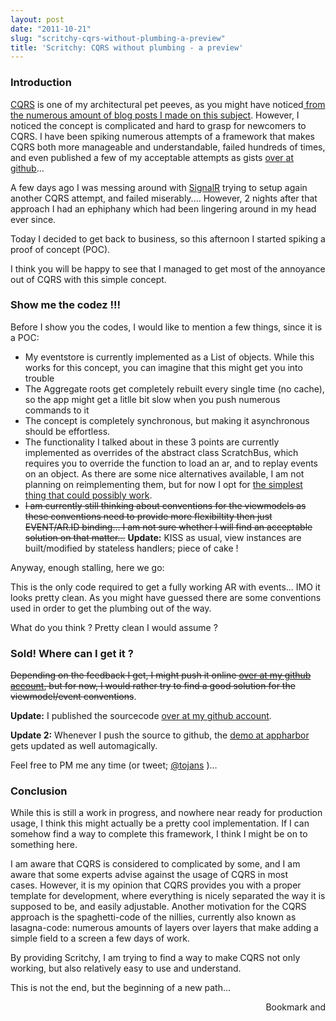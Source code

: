 ```yaml
---
layout: post
date: "2011-10-21"
slug: "scritchy-cqrs-without-plumbing-a-preview"
title: 'Scritchy: CQRS without plumbing - a preview'
---
```


<h3>Introduction</h3>
<p><a href="https://martinfowler.com/bliki/CQRS.html">CQRS</a> is one of my architectural pet peeves, as you might have noticed<a href="https://www.corebvba.be/blog/?tag=/CQRS"> from the numerous amount of blog posts I made on this subject</a>. However, I noticed the concept is complicated and hard to grasp for newcomers to CQRS. I have been spiking numerous attempts of a framework that makes CQRS both more manageable and understandable, failed hundreds of times, and even published a few of my acceptable attempts as gists <a href="https://github.com/tojans">over at github</a>...</p>
<p>A few days ago I was messing around with <a href="https://www.hanselman.com/blog/AsynchronousScalableWebApplicationsWithRealtimePersistentLongrunningConnectionsWithSignalR.aspx" target="_blank">SignalR</a> trying to setup again another CQRS attempt, and failed miserably.... However, 2 nights after that approach I had an ephiphany which had been lingering around in my head ever since.</p>
<p>Today I decided to get back to business, so this afternoon I started spiking a proof of concept (POC).</p>
<p>I think you will be happy to see that I managed to get most of the annoyance out of CQRS with this simple concept.</p>
<p></p>
<h3>Show me the codez !!!</h3>
<p>Before I show you the codes, I would like to mention a few things, since it is a POC:</p>
<ul>
<li>My eventstore is currently implemented as a List of objects. While this works for this concept, you can imagine that this might get you into trouble</li>
<li>The Aggregate roots get completely rebuilt every single time (no cache), so the app might get a litlle bit slow when you push numerous commands to it</li>
<li>The concept is completely synchronous, but making it asynchronous should be effortless.</li>
<li>The functionality I talked about in these 3 points are currently implemented as overrides of the abstract class ScratchBus, which requires you to override the function to load an ar, and to replay events on an object. As there are some nice alternatives available, I am not planning on reimplementing them, but for now I opt for <a href="https://www.corebvba.be/blog/post/Continuous-thinking-just-ship-it-the-story-of-NerdBeers.aspx">the simplest thing that could possibly work</a>.</li>
<li><span style="text-decoration: line-through;">I am currently still thinking about conventions for the viewmodels as these conventions need to provide more flexibiltity then just EVENT/AR.ID binding... I am not sure whether I will find an acceptable solution on that matter...</span>&nbsp;<strong>Update:</strong> KISS as usual, view instances are built/modified by stateless handlers; piece of cake !</li>
</ul>
<div>Anyway, enough stalling, here we go:</div>
<p>
<script src="https://gist.github.com/1304066.js"></script>
</p>
<p>This is the only code required to get a fully working AR with events... IMO it looks pretty clean. As you might have guessed there are some conventions used in order to get the plumbing out of the way.</p>
<p>What do you think ? Pretty clean I would assume ?</p>
<h3>Sold! Where can I get it ?</h3>
<p><span style="text-decoration: line-through;">Depending on the feedback I get, I might push it online <a href="https://github.com/tojans" target="_blank">over at my github account</a>, but for now, I would rather try to find a good solution for the viewmodel/event conventions</span>.</p>
<p><strong>Update:</strong> I published the sourcecode <a href="https://github.com/ToJans/Scritchy" target="_blank">over at my github account</a>.</p>
<p><strong>Update 2:</strong> Whenever I push the source to github, the <a href="https://scritchyexample.apphb.com/" target="_blank">demo at appharbor</a> gets updated as well automagically.</p>
<p>Feel free to PM me any time (or tweet; <a href="https://twitter.com/#/tojans" target="_blank">@tojans</a> )...</p>
<h3>Conclusion</h3>
<p>While this is still a work in progress, and nowhere near ready for production usage, I think this might actually be a pretty cool implementation. If I can somehow find a way to complete this framework, I think I might be on to something here.</p>
<p>I am aware that CQRS is considered to complicated by some, and I am aware that some experts advise against the usage of CQRS in most cases.&nbsp;However, it is my opinion that CQRS provides you with a proper template for development, where everything is nicely separated the way it is supposed to be, and easily adjustable. Another motivation for the CQRS approach is the spaghetti-code of the nillies, currently also known as lasagna-code: numerous amounts of layers over layers that make adding a simple field to a screen a few days of work.</p>
<p>By providing Scritchy, I am trying to find a way to make CQRS not only working, but also relatively easy to use and understand.</p>
<p>This is not the end, but the beginning of a new path...</p><div style="text-align:right"><a class="addthis_button" href="https://www.addthis.com/bookmark.php?v=250&amp;pub=xa-4aec37702e3161d4"><img src="https://s7.addthis.com/static/btn/v2/lg-share-en.gif" width="125" height="16" alt="Bookmark and Share" style="border:0"/></a><script type="text/javascript" src="https://s7.addthis.com/js/250/addthis_widget.js#pub=xa-4aec37702e3161d4"></script></div>
